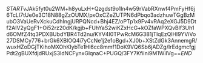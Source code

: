 $START$vJAk5fyt0u2WM+h8yuLxH+Qzgdst9o1ln4w59rVabRXnwf4PmFyHf6j6TcLI7tUe0e3C18N88gZzOUMX/pxOxCZeZUTPN6dPbqo3adzhuwTGgBzMubO3VaUeRvXckuCdhIngjURPQNcd+Bhj4EZ/oPTp1x9Fv4vRAq2eXGJ5D9Dtf2AIV2yQgF1+Oi52rz20dK/kgjb+FUhYaS2wiKZxHcG+kOZfaWPXQvBlf3Uh1d6OMfZ4tq3PDXBUbdYBR4Td2nu/KYV4I0TPwRcM6G381jTlqEzQlHl9YViVo27DSMCy776+brGk6XBlOQ4i7yCcNe1j2e1oBgd+XJ0b+XStZdGk3AnnemgR/wuxHZoDGjTKihoMXOhKIybTe1Hl6cc8mmf1DoK9VQ6Sb6jADZg/IrEdgmcfgjPdt2gBUXfdjdRUxjS3ldNCFynxGlqnaC+PUGQ/3FY7Kfiini9M1WiIVg==$END$